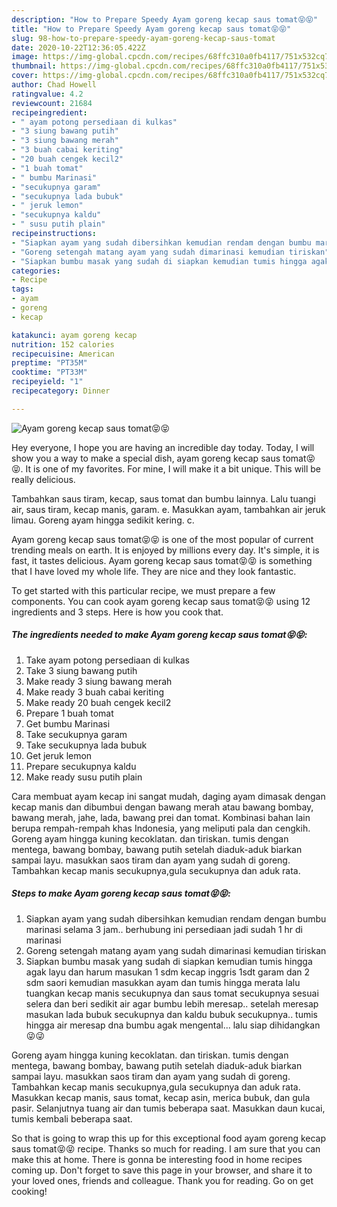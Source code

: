 ```yaml
---
description: "How to Prepare Speedy Ayam goreng kecap saus tomat😝😝"
title: "How to Prepare Speedy Ayam goreng kecap saus tomat😝😝"
slug: 98-how-to-prepare-speedy-ayam-goreng-kecap-saus-tomat
date: 2020-10-22T12:36:05.422Z
image: https://img-global.cpcdn.com/recipes/68ffc310a0fb4117/751x532cq70/ayam-goreng-kecap-saus-tomat😝😝-foto-resep-utama.jpg
thumbnail: https://img-global.cpcdn.com/recipes/68ffc310a0fb4117/751x532cq70/ayam-goreng-kecap-saus-tomat😝😝-foto-resep-utama.jpg
cover: https://img-global.cpcdn.com/recipes/68ffc310a0fb4117/751x532cq70/ayam-goreng-kecap-saus-tomat😝😝-foto-resep-utama.jpg
author: Chad Howell
ratingvalue: 4.2
reviewcount: 21684
recipeingredient:
- " ayam potong persediaan di kulkas"
- "3 siung bawang putih"
- "3 siung bawang merah"
- "3 buah cabai keriting"
- "20 buah cengek kecil2"
- "1 buah tomat"
- " bumbu Marinasi"
- "secukupnya garam"
- "secukupnya lada bubuk"
- " jeruk lemon"
- "secukupnya kaldu"
- " susu putih plain"
recipeinstructions:
- "Siapkan ayam yang sudah dibersihkan kemudian rendam dengan bumbu marinasi selama 3 jam.. berhubung ini persediaan jadi sudah 1 hr di marinasi"
- "Goreng setengah matang ayam yang sudah dimarinasi kemudian tiriskan"
- "Siapkan bumbu masak yang sudah di siapkan kemudian tumis hingga agak layu dan harum masukan 1 sdm kecap inggris 1sdt garam dan 2 sdm saori kemudian masukkan ayam dan tumis hingga merata lalu tuangkan kecap manis secukupnya dan saus tomat secukupnya sesuai selera dan beri sedikit air agar bumbu lebih meresap.. setelah meresap masukan lada bubuk secukupnya dan kaldu bubuk secukupnya.. tumis hingga air meresap dna bumbu agak mengental... lalu siap dihidangkan😜😜"
categories:
- Recipe
tags:
- ayam
- goreng
- kecap

katakunci: ayam goreng kecap 
nutrition: 152 calories
recipecuisine: American
preptime: "PT35M"
cooktime: "PT33M"
recipeyield: "1"
recipecategory: Dinner

---
```



![Ayam goreng kecap saus tomat😝😝](https://img-global.cpcdn.com/recipes/68ffc310a0fb4117/751x532cq70/ayam-goreng-kecap-saus-tomat😝😝-foto-resep-utama.jpg)

Hey everyone, I hope you are having an incredible day today. Today, I will show you a way to make a special dish, ayam goreng kecap saus tomat😝😝. It is one of my favorites. For mine, I will make it a bit unique. This will be really delicious.

Tambahkan saus tiram, kecap, saus tomat dan bumbu lainnya. Lalu tuangi air, saus tiram, kecap manis, garam. e. Masukkan ayam, tambahkan air jeruk limau. Goreng ayam hingga sedikit kering. c.

Ayam goreng kecap saus tomat😝😝 is one of the most popular of current trending meals on earth. It is enjoyed by millions every day. It's simple, it is fast, it tastes delicious. Ayam goreng kecap saus tomat😝😝 is something that I have loved my whole life. They are nice and they look fantastic.


To get started with this particular recipe, we must prepare a few components. You can cook ayam goreng kecap saus tomat😝😝 using 12 ingredients and 3 steps. Here is how you cook that.

<!--inarticleads1-->

##### The ingredients needed to make Ayam goreng kecap saus tomat😝😝:

1. Take  ayam potong persediaan di kulkas
1. Take 3 siung bawang putih
1. Make ready 3 siung bawang merah
1. Make ready 3 buah cabai keriting
1. Make ready 20 buah cengek kecil2
1. Prepare 1 buah tomat
1. Get  bumbu Marinasi
1. Take secukupnya garam
1. Take secukupnya lada bubuk
1. Get  jeruk lemon
1. Prepare secukupnya kaldu
1. Make ready  susu putih plain


Cara membuat ayam kecap ini sangat mudah, daging ayam dimasak dengan kecap manis dan dibumbui dengan bawang merah atau bawang bombay, bawang merah, jahe, lada, bawang prei dan tomat. Kombinasi bahan lain berupa rempah-rempah khas Indonesia, yang meliputi pala dan cengkih. Goreng ayam hingga kuning kecoklatan. dan tiriskan. tumis dengan mentega, bawang bombay, bawang putih setelah diaduk-aduk biarkan sampai layu. masukkan saos tiram dan ayam yang sudah di goreng. Tambahkan kecap manis secukupnya,gula secukupnya dan aduk rata. 

<!--inarticleads2-->

##### Steps to make Ayam goreng kecap saus tomat😝😝:

1. Siapkan ayam yang sudah dibersihkan kemudian rendam dengan bumbu marinasi selama 3 jam.. berhubung ini persediaan jadi sudah 1 hr di marinasi
1. Goreng setengah matang ayam yang sudah dimarinasi kemudian tiriskan
1. Siapkan bumbu masak yang sudah di siapkan kemudian tumis hingga agak layu dan harum masukan 1 sdm kecap inggris 1sdt garam dan 2 sdm saori kemudian masukkan ayam dan tumis hingga merata lalu tuangkan kecap manis secukupnya dan saus tomat secukupnya sesuai selera dan beri sedikit air agar bumbu lebih meresap.. setelah meresap masukan lada bubuk secukupnya dan kaldu bubuk secukupnya.. tumis hingga air meresap dna bumbu agak mengental... lalu siap dihidangkan😜😜


Goreng ayam hingga kuning kecoklatan. dan tiriskan. tumis dengan mentega, bawang bombay, bawang putih setelah diaduk-aduk biarkan sampai layu. masukkan saos tiram dan ayam yang sudah di goreng. Tambahkan kecap manis secukupnya,gula secukupnya dan aduk rata. Masukkan kecap manis, saus tomat, kecap asin, merica bubuk, dan gula pasir. Selanjutnya tuang air dan tumis beberapa saat. Masukkan daun kucai, tumis kembali beberapa saat. 

So that is going to wrap this up for this exceptional food ayam goreng kecap saus tomat😝😝 recipe. Thanks so much for reading. I am sure that you can make this at home. There is gonna be interesting food in home recipes coming up. Don't forget to save this page in your browser, and share it to your loved ones, friends and colleague. Thank you for reading. Go on get cooking!
